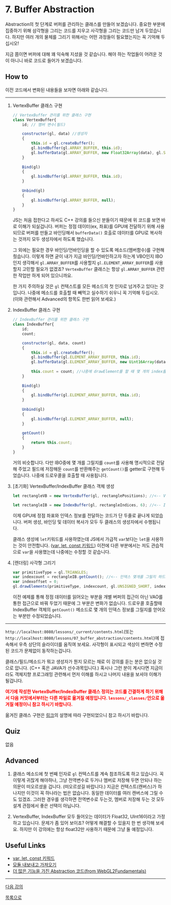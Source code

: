 # 7. Buffer Abstraction

Abstraction의 첫 단계로 버퍼를 관리하는 클래스를 만들어 보겠습니다. 중요한 부분에 집중하기 위해 삼각형을 그리는 코드를 지우고 사각형을 그리는 코드만 남겨 두었습니다. 하지만 여러 개의 물체를 그리기 위해서는 어떤 과정들이 필요했는지는 꼭 기억해 두십시오!

지금 쯤이면 버퍼에 대해 꽤 익숙해 지셨을 것 같습니다. 해야 하는 작업들이 어려운 것이 아니니 바로 코드로 들어가 보겠습니다.

## How to

이전 코드에서 변화된 내용들을 보자면 아래와 같습니다.

---
1. VertexBuffer 클래스 구현

    ```js
    // VertexBuffer 관리를 위한 클래스 구현
    class VertexBuffer{
        id; // 멤버 변수(필드)
    
        constructor(gl, data) //생성자
        {
            this.id = gl.createBuffer(); 
            gl.bindBuffer(gl.ARRAY_BUFFER, this.id); 
            gl.bufferData(gl.ARRAY_BUFFER, new Float32Array(data), gl.STATIC_DRAW);
        }
        
        Bind(gl)
        {
            gl.bindBuffer(gl.ARRAY_BUFFER, this.id);
        }
        
        Unbind(gl)
        {
            gl.bindBuffer(gl.ARRAY_BUFFER, null);
        }
    }
    ```
    
    JS는 처음 접한다고 하셔도 C++ 강의를 들으신 분들이기 때문에 위 코드를 보면 바로 이해가 되실겁니다. 버퍼는 정점 데이터(ex, 좌표)를 GPU에 전달하기 위해 사용되므로 버퍼를 만들고 바인딩해서 `bufferData()` 호출로 데이터를 GPU로 복사하는 것까지 모두 생성자에서 하도록 했습니다.

    그 외에는 필요한 경우 바인딩/언바인딩을 할 수 있도록 메소드(멤버함수)를 구현해 줬습니다. 이렇게 하면 굳이 내가 지금 바인딩/언바인하고자 하는게 VBO인지 IBO인지 생각해서 `gl.ARRAY_BUFFER`를 사용할지 `gl.ELEMENT_ARRAY_BUFFER`를 사용할지 고민할 필요가 없겠죠? `VertexBuffer` 클래스는 항상 `gl.ARRAY_BUFFER` 관련한 작업만 하게 되어 있으니까요.
    
    한 가지 주의하실 것은 `gl` 컨텍스트를 모든 메소드의 첫 인자로 넘겨주고 있다는 것입니다. 나중에 메소드를 호출할 때 빼먹고 실수하기 쉬우니 꼭 기억해 두십시오. (이와 관련해서 Advanced의 항목도 한번 읽어 보세요.)

2. IndexBuffer 클래스 구현

    ```js
    // IndexBuffer 관리를 위한 클래스 구현
    class IndexBuffer{
        id;
        count;

        constructor(gl, data, count)
        {
            this.id = gl.createBuffer(); 
            gl.bindBuffer(gl.ELEMENT_ARRAY_BUFFER, this.id); 
            gl.bufferData(gl.ELEMENT_ARRAY_BUFFER, new Uint16Array(data), gl.STATIC_DRAW);
            
            this.count = count; //나중에 drawElement를 할 때 몇 개의 index를 그릴 것인지 명시해 주어야 하므로 따로 저장함
        }
        
        Bind(gl)
        {
            gl.bindBuffer(gl.ELEMENT_ARRAY_BUFFER, this.id);
        }
        
        Unbind(gl)
        {
            gl.bindBuffer(gl.ELEMENT_ARRAY_BUFFER, null);
        }
        
        getCount()
        {
            return this.count;
        }
    }
    ```

    거의 비슷합니다. 다만 IBO중에 몇 개를 그릴지를 `count`를 사용해 명시적으로 전달해 주었고 필드에 저장해둔 `count`를 반환해주는 `getCount()`를 getter로 구현해 두었습니다. 나중에 드로우콜을 호출할 때 사용됩니다.

3. [초기화] VertexBuffer/IndexBuffer 클래스 객체 생성

    ```js
    let rectangleVB = new VertexBuffer(gl, rectanglePositions); //<-- VertexBuffer 클래스 사용

    let rectangleIB = new IndexBuffer(gl, rectangleIndices, 6); //<-- IndexBuffer 클래스 사용
    ```

    이제 GPU에 정점 좌표와 인덱스 정보를 전달하는 코드가 단 두줄로 끝나게 되었습니다. 버퍼 생성, 바인딩 및 데이터 복사가 모두 두 클래스의 생성자에서 수행됩니다. 
    
    클래스 생성에 `let`키워드를 사용하였는데 JS에서 가급적 `var`보다는 `let`을 사용하는 것이 안전합니다. ([var, let, const 키워드](https://velog.io/@bathingape/JavaScript-var-let-const-%EC%B0%A8%EC%9D%B4%EC%A0%90)) 이전에 다른 부분에서는 저도 관습적으로 `var`을 사용했는데 나중에는 수정할 것 같습니다.

4. [렌더링] 사각형 그리기

    ```js
    var primitiveType = gl.TRIANGLES;
    var indexcount = rectangleIB.getCount(); //<-- 인덱스 몇개를 그릴지 하드코딩하지 않고 IB로부터 얻어옵니다.
    var indexoffset = 0;
    gl.drawElements(primitiveType, indexcount, gl.UNSIGNED_SHORT, indexoffset);
    ```

    이전 예제를 통해 정점 데이터를 읽어오는 부분을 개별 버퍼의 접근이 아닌 VAO를 통한 접근으로 바꿔 두었기 때문에 그 부분은 변화가 없습니다. 드로우콜 호출할때 IndexBuffer 객체의 `getCount()` 메소드로 몇 개의 인덱스 정보를 그릴지를 얻어오는 부분만 수정되었습니다.

---

`http://localhost:8080/lessons/_current/contents.html`(또는 `http://localhost:8080/lessons/07_buffer_abstraction/contents.html`)에 접속해서 우측 상단의 슬라이더를 움직여 보세요. 사각형이 표시되고 색상이 변하면 수정된 코드가 문제없이 동작하는겁니다.

클래스/필드/메소드가 뭐고 생성자가 뭔지 모르는 채로 이 강의를 듣는 분은 없으실 것으로 압니다. (C++ 혹은 JAVA가 선수과목입니다.) 혹시나 그런 분이 계시다면 지금이라도 객체지향 프로그래밍 관련해서 먼저 이해를 하시고 나머지 내용을 보셔야 이해가 될겁니다.

<span style="color:red">**여기에 작성한 VertexBuffer/IndexBuffer 클래스 정의는 코드를 간결하게 하기 위해서 다음 커밋에서부터는 다른 파일로 옮겨질 예정입니다. `lessons/_classes/`안으로 옮겨질 예정이니 참고 하시기 바랍니다.**</span>

옮겨진 클래스 구현은 [링크](https://ko.javascript.info/import-export)의 설명에 따라 구현되었으니 참고 하시기 바랍니다.

## Quiz

없음

## Advanced

1. 클래스 메소드에 첫 번째 인자로 `gl` 컨텍스트를 계속 참조하도록 하고 있습니다. 꼭 이렇게 귀찮게 해야하나, 그냥 전역변수로 두거나 멤버로 저장해 두면 안되나 하는 의문이 떠오르셨을 겁니다. (떠오르셨길 바랍니다.) 지금은 컨텍스트(캔버스)가 하나지만 이것이 꼭 하나라는 법은 없습니다. 동일한 데이터를 여러 캔버스에 그릴 수도 있겠죠. 그러한 경우를 생각하면 전역변수로 두는것, 멤버로 저장해 두는 것 모두 설계 관점에서 좋은 선택이 아닙니다.

2. VertexBuffer, IndexBuffer 모두 들어오는 데이터가 Float32, UInt16이라고 가정하고 있습니다. 문제가 좀 있어 보이죠? 어떻게 해결할 수 있을지 한 번 생각해 보세요. 하지만 이 강의에는 항상 float32만 사용하기 때문에 그냥 둘 예정입니다.

## Useful Links

- [var, let, const 키워드](https://velog.io/@bathingape/JavaScript-var-let-const-%EC%B0%A8%EC%9D%B4%EC%A0%90)
- [모듈 내보내고 가져오기](https://ko.javascript.info/import-export)
- [더 많은 기능을 가진 Abstraction 코드(from WebGL2Fundamentals)](https://webgl2fundamentals.org/webgl/lessons/ko/webgl-less-code-more-fun.html)

---

[다음 강의](../08_vertex_array_abstraction/)

[목록으로](../)